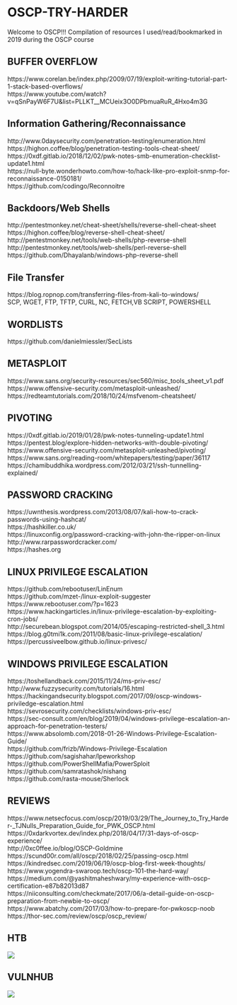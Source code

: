 # OSCP-TRY-HARDER
Welcome to OSCP!!!
Compilation of resources I used/read/bookmarked in 2019 during the OSCP course

<h2>BUFFER OVERFLOW</h2>
https://www.corelan.be/index.php/2009/07/19/exploit-writing-tutorial-part-1-stack-based-overflows/ <br>
https://www.youtube.com/watch?v=qSnPayW6F7U&list=PLLKT__MCUeix3O0DPbmuaRuR_4Hxo4m3G

<h2>Information Gathering/Reconnaissance</h2>
http://www.0daysecurity.com/penetration-testing/enumeration.html <br>
https://highon.coffee/blog/penetration-testing-tools-cheat-sheet/ <br>
https://0xdf.gitlab.io/2018/12/02/pwk-notes-smb-enumeration-checklist-update1.html <br>
https://null-byte.wonderhowto.com/how-to/hack-like-pro-exploit-snmp-for-reconnaissance-0150181/ <br>
https://github.com/codingo/Reconnoitre

<h2>Backdoors/Web Shells</h2>
http://pentestmonkey.net/cheat-sheet/shells/reverse-shell-cheat-sheet <br>
https://highon.coffee/blog/reverse-shell-cheat-sheet/ <br>
http://pentestmonkey.net/tools/web-shells/php-reverse-shell <br>
http://pentestmonkey.net/tools/web-shells/perl-reverse-shell <br>
https://github.com/Dhayalanb/windows-php-reverse-shell 

<h2>File Transfer</h2>
https://blog.ropnop.com/transferring-files-from-kali-to-windows/ <br>
SCP, WGET, FTP, TFTP, CURL, NC, FETCH,VB SCRIPT, POWERSHELL

<h2>WORDLISTS</h2>
https://github.com/danielmiessler/SecLists

<h2>METASPLOIT</h2>
https://www.sans.org/security-resources/sec560/misc_tools_sheet_v1.pdf <br>
https://www.offensive-security.com/metasploit-unleashed/ <br>
https://redteamtutorials.com/2018/10/24/msfvenom-cheatsheet/

<h2>PIVOTING</h2>
https://0xdf.gitlab.io/2019/01/28/pwk-notes-tunneling-update1.html <br>
https://pentest.blog/explore-hidden-networks-with-double-pivoting/ <br>
https://www.offensive-security.com/metasploit-unleashed/pivoting/ <br>
https://www.sans.org/reading-room/whitepapers/testing/paper/36117 <br>
https://chamibuddhika.wordpress.com/2012/03/21/ssh-tunnelling-explained/ 

<h2>PASSWORD CRACKING</h2>
https://uwnthesis.wordpress.com/2013/08/07/kali-how-to-crack-passwords-using-hashcat/ <br>
https://hashkiller.co.uk/ <br>
https://linuxconfig.org/password-cracking-with-john-the-ripper-on-linux <br>
http://www.rarpasswordcracker.com/ <br>
https://hashes.org

<h2>LINUX PRIVILEGE ESCALATION</h2>
https://github.com/rebootuser/LinEnum <br>
https://github.com/mzet-/linux-exploit-suggester <br>
https://www.rebootuser.com/?p=1623 <br>
https://www.hackingarticles.in/linux-privilege-escalation-by-exploiting-cron-jobs/ <br>
http://securebean.blogspot.com/2014/05/escaping-restricted-shell_3.html <br>
https://blog.g0tmi1k.com/2011/08/basic-linux-privilege-escalation/ <br>
https://percussiveelbow.github.io/linux-privesc/

<h2>WINDOWS PRIVILEGE ESCALATION</h2>
https://toshellandback.com/2015/11/24/ms-priv-esc/ <br>
http://www.fuzzysecurity.com/tutorials/16.html <br>
https://hackingandsecurity.blogspot.com/2017/09/oscp-windows-priviledge-escalation.html <br>
https://sevrosecurity.com/checklists/windows-priv-esc/ <br>
https://sec-consult.com/en/blog/2019/04/windows-privilege-escalation-an-approach-for-penetration-testers/ <br>
https://www.absolomb.com/2018-01-26-Windows-Privilege-Escalation-Guide/ <br>
https://github.com/frizb/Windows-Privilege-Escalation <br>
https://github.com/sagishahar/lpeworkshop <br>
https://github.com/PowerShellMafia/PowerSploit <br>
https://github.com/samratashok/nishang <br>
https://github.com/rasta-mouse/Sherlock 

<h2>REVIEWS</h2>
https://www.netsecfocus.com/oscp/2019/03/29/The_Journey_to_Try_Harder-_TJNulls_Preparation_Guide_for_PWK_OSCP.html <br>
https://0xdarkvortex.dev/index.php/2018/04/17/31-days-of-oscp-experience/ <br>
http://0xc0ffee.io/blog/OSCP-Goldmine <br>
https://scund00r.com/all/oscp/2018/02/25/passing-oscp.html <br>
https://kindredsec.com/2019/06/19/oscp-blog-first-week-thoughts/ <br>
https://www.yogendra-swaroop.tech/oscp-101-the-hard-way/ <br>
https://medium.com/@yashitmaheshwary/my-experience-with-oscp-certification-e87b82013d87 <br>
https://niiconsulting.com/checkmate/2017/06/a-detail-guide-on-oscp-preparation-from-newbie-to-oscp/ <br>
https://www.abatchy.com/2017/03/how-to-prepare-for-pwkoscp-noob <br>
https://thor-sec.com/review/oscp/oscp_review/

<h2>HTB</h2>
<img src= "https://github.com/sparshkulshrestha/OSCP-TRY-HARDER-/blob/master/hackthebox.png">

<h2>VULNHUB</h2>
<img src="https://github.com/sparshkulshrestha/OSCP-TRY-HARDER-/blob/master/vulnhub.png">
